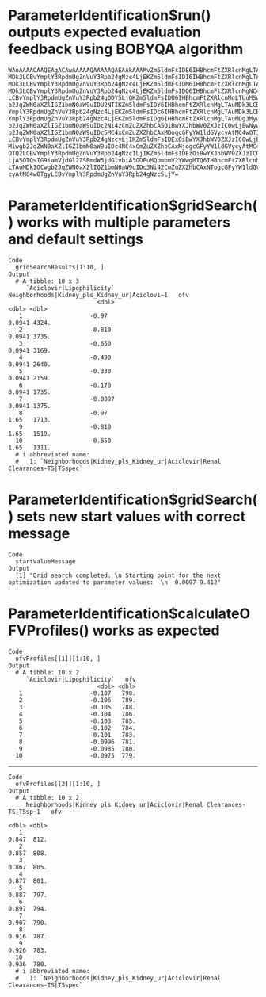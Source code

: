 # ParameterIdentification$run() outputs expected evaluation feedback using BOBYQA algorithm

    WAoAAAACAAQEAgACAwAAAAAQAAAAAQAEAAkAAAMvZm5ldmFsIDE6IHBhcmFtZXRlcnMgLTAu
    MDk3LCBvYmplY3RpdmUgZnVuY3Rpb24gNzc4LjEKZm5ldmFsIDI6IHBhcmFtZXRlcnMgLTAu
    MDk3LCBvYmplY3RpdmUgZnVuY3Rpb24gNzc4LjEKZm5ldmFsIDM6IHBhcmFtZXRlcnMgLTAu
    MDk3LCBvYmplY3RpdmUgZnVuY3Rpb24gNzc4LjEKZm5ldmFsIDQ6IHBhcmFtZXRlcnMgNC45
    LCBvYmplY3RpdmUgZnVuY3Rpb24gODY5LjQKZm5ldmFsIDU6IHBhcmFtZXRlcnMgLTUuMSwg
    b2JqZWN0aXZlIGZ1bmN0aW9uIDU2NTIKZm5ldmFsIDY6IHBhcmFtZXRlcnMgLTAuMDk3LCBv
    YmplY3RpdmUgZnVuY3Rpb24gNzc4LjEKZm5ldmFsIDc6IHBhcmFtZXRlcnMgLTAuMDk3LCBv
    YmplY3RpdmUgZnVuY3Rpb24gNzc4LjEKZm5ldmFsIDg6IHBhcmFtZXRlcnMgLTAuMDg3Mywg
    b2JqZWN0aXZlIGZ1bmN0aW9uIDc2Ni4zCmZuZXZhbCA5OiBwYXJhbWV0ZXJzIC0wLjEwNywg
    b2JqZWN0aXZlIGZ1bmN0aW9uIDc5MC4xCmZuZXZhbCAxMDogcGFyYW1ldGVycyAtMC4wOTIy
    LCBvYmplY3RpdmUgZnVuY3Rpb24gNzcyLjIKZm5ldmFsIDExOiBwYXJhbWV0ZXJzIC0wLjEw
    Miwgb2JqZWN0aXZlIGZ1bmN0aW9uIDc4NC4xCmZuZXZhbCAxMjogcGFyYW1ldGVycyAtMC4w
    OTQ2LCBvYmplY3RpdmUgZnVuY3Rpb24gNzc1LjIKZm5ldmFsIDEzOiBwYXJhbWV0ZXJzIC0w
    LjA5OTQsIG9iamVjdGl2ZSBmdW5jdGlvbiA3ODEuMQpmbmV2YWwgMTQ6IHBhcmFtZXRlcnMg
    LTAuMDk1OCwgb2JqZWN0aXZlIGZ1bmN0aW9uIDc3Ni42CmZuZXZhbCAxNTogcGFyYW1ldGVy
    cyAtMC4wOTgyLCBvYmplY3RpdmUgZnVuY3Rpb24gNzc5LjY=

# ParameterIdentification$gridSearch() works with multiple parameters and default settings

    Code
      gridSearchResults[1:10, ]
    Output
      # A tibble: 10 x 3
         `Aciclovir|Lipophilicity` Neighborhoods|Kidney_pls_Kidney_ur|Aciclovi~1   ofv
                             <dbl>                                         <dbl> <dbl>
       1                   -0.97                                          0.0941 4324.
       2                   -0.810                                         0.0941 3735.
       3                   -0.650                                         0.0941 3169.
       4                   -0.490                                         0.0941 2640.
       5                   -0.330                                         0.0941 2159.
       6                   -0.170                                         0.0941 1735.
       7                   -0.0097                                        0.0941 1375.
       8                   -0.97                                          1.65   1713.
       9                   -0.810                                         1.65   1519.
      10                   -0.650                                         1.65   1311.
      # i abbreviated name:
      #   1: `Neighborhoods|Kidney_pls_Kidney_ur|Aciclovir|Renal Clearances-TS|TSspec`

# ParameterIdentification$gridSearch() sets new start values with correct message

    Code
      startValueMessage
    Output
      [1] "Grid search completed. \n Starting point for the next optimization updated to parameter values:  \n -0.0097 9.412"

# ParameterIdentification$calculateOFVProfiles() works as expected

    Code
      ofvProfiles[[1]][1:10, ]
    Output
      # A tibble: 10 x 2
         `Aciclovir|Lipophilicity`   ofv
                             <dbl> <dbl>
       1                   -0.107   790.
       2                   -0.106   789.
       3                   -0.105   788.
       4                   -0.104   786.
       5                   -0.103   785.
       6                   -0.102   784.
       7                   -0.101   783.
       8                   -0.0996  781.
       9                   -0.0985  780.
      10                   -0.0975  779.

---

    Code
      ofvProfiles[[2]][1:10, ]
    Output
      # A tibble: 10 x 2
         Neighborhoods|Kidney_pls_Kidney_ur|Aciclovir|Renal Clearances-TS|TSsp~1   ofv
                                                                           <dbl> <dbl>
       1                                                                   0.847  812.
       2                                                                   0.857  808.
       3                                                                   0.867  805.
       4                                                                   0.877  801.
       5                                                                   0.887  797.
       6                                                                   0.897  794.
       7                                                                   0.907  790.
       8                                                                   0.916  787.
       9                                                                   0.926  783.
      10                                                                   0.936  780.
      # i abbreviated name:
      #   1: `Neighborhoods|Kidney_pls_Kidney_ur|Aciclovir|Renal Clearances-TS|TSspec`

